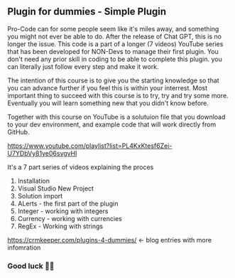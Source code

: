 ## Plugin for dummies - Simple Plugin

Pro-Code can for some people seem like it's miles away, and something you might not ever be able to do. After the release of Chat GPT, this is no longer the issue. This code is a part of a longer (7 videos) YouTube series that has been developed for NON-Devs to manage their first plugin. You don't need any prior skill in coding to be able to complete this plugin. you can literally just follow every step and make it work. 

The intention of this course is to give you the starting knowledge so that you can advance further if you feel this is within your interrest. Most important thing to succeed with this course is to try, try and try some more. Eventually you will learn something new that you didn't know before.  

Together with this course on YouTube is a solutuion file that you download to your dev environment, and example code that will work directly from GitHub. 

https://www.youtube.com/playlist?list=PL4KxKtesf6Zei-U7YDbVy81ye06svgvHl

It's a 7 part series of videos explaining the proces
1. Installation
2. Visual Studio New Project
3. Solution import
4. ALerts - the first part of the plugin
5. Integer - working with integers
6. Currency - working with currencies
7. RegEx - Working with strings

https://crmkeeper.com/plugins-4-dummies/ <- blog entries with more infomration

### Good luck 🙌🥳
